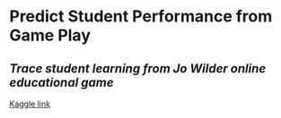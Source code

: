 # Predict Student Performance from Game Play
## *Trace student learning from Jo Wilder online educational game*
[Kaggle link](https://www.kaggle.com/competitions/predict-student-performance-from-game-play)
